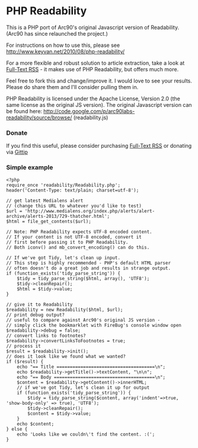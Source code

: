 PHP Readability
================

This is a PHP port of Arc90's original Javascript version of Readability. (Arc90 has since relaunched the project.)

For instructions on how to use this, please see <http://www.keyvan.net/2010/08/php-readability/>

For a more flexible and robust solution to article extraction, take a look at [Full-Text RSS](http://fivefilters.org/content-only/) - it makes use of PHP Readability, but offers much more.

Feel free to fork this and change/improve it. I would love to see your results. Please do share them and I'll consider pulling them in.

PHP Readability is licensed under the Apache License, Version 2.0 (the same license as the original JS version). The original Javascript version can be found here: <http://code.google.com/p/arc90labs-readability/source/browse/> (readability.js)

### Donate

If you find this useful, please consider purchasing [Full-Text RSS](http://fivefilters.org/content-only/) or donating via [Gittip](https://www.gittip.com/fivefilters/)

### Simple example

	<?php
	require_once 'readability/Readability.php';
	header('Content-Type: text/plain; charset=utf-8');

	// get latest Medialens alert 
	// (change this URL to whatever you'd like to test)
	$url = 'http://www.medialens.org/index.php/alerts/alert-archive/alerts-2013/729-thatcher.html';
	$html = file_get_contents($url);

	// Note: PHP Readability expects UTF-8 encoded content.
	// If your content is not UTF-8 encoded, convert it 
	// first before passing it to PHP Readability. 
	// Both iconv() and mb_convert_encoding() can do this.

	// If we've got Tidy, let's clean up input.
	// This step is highly recommended - PHP's default HTML parser
	// often doesn't do a great job and results in strange output.
	if (function_exists('tidy_parse_string')) {
		$tidy = tidy_parse_string($html, array(), 'UTF8');
		$tidy->cleanRepair();
		$html = $tidy->value;
	}

	// give it to Readability
	$readability = new Readability($html, $url);
	// print debug output? 
	// useful to compare against Arc90's original JS version - 
	// simply click the bookmarklet with FireBug's console window open
	$readability->debug = false;
	// convert links to footnotes?
	$readability->convertLinksToFootnotes = true;
	// process it
	$result = $readability->init();
	// does it look like we found what we wanted?
	if ($result) {
		echo "== Title =====================================\n";
		echo $readability->getTitle()->textContent, "\n\n";
		echo "== Body ======================================\n";
		$content = $readability->getContent()->innerHTML;
		// if we've got Tidy, let's clean it up for output
		if (function_exists('tidy_parse_string')) {
			$tidy = tidy_parse_string($content, array('indent'=>true, 'show-body-only' => true), 'UTF8');
			$tidy->cleanRepair();
			$content = $tidy->value;
		}
		echo $content;
	} else {
		echo 'Looks like we couldn\'t find the content. :(';
	}